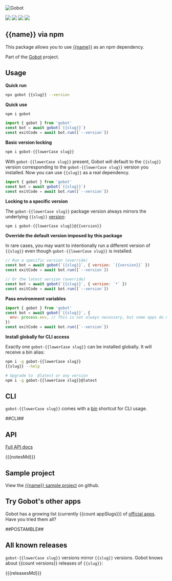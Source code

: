 ![Gobot](https://raw.githubusercontent.com/benallfree/gobot/{{{branch}}}/assets/gobot-banner-300x.png)

![](https://img.shields.io/npm/v/gobot-{{slug}}) ![](https://img.shields.io/npm/dt/gobot-{{slug}}) ![](https://img.shields.io/github/commit-activity/t/benallfree/gobot) ![](https://img.shields.io/github/stars/benallfree/gobot)

## {{name}} via npm

This package allows you to use [{{name}}]({{homepage}}) as an npm dependency.

Part of the [Gobot](https://www.npmjs.com/package/gobot) project.

## Usage

**Quick run**

```bash
npx gobot {{slug}} --version
```

**Quick use**

```bash
npm i gobot
```

```js
import { gobot } from 'gobot'
const bot = await gobot(`{{slug}}`)
const exitCode = await bot.run([`--version`])
```

**Basic version locking**

```bash
npm i gobot-{{lowerCase slug}}
```

With `gobot-{{lowerCase slug}}` present, Gobot will default to the `{{slug}}` version corresponding to the `gobot-{{lowerCase slug}}` version you installed. Now you can use `{{slug}}` as a real dependency.

```js
import { gobot } from 'gobot'
const bot = await gobot(`{{slug}}`)
const exitCode = await bot.run([`--version`])
```

**Locking to a specific version**

The `gobot-{{lowerCase slug}}` package version always mirrors the underlying `{{slug}}` [version](#all-known-releases):

```bash
npm i gobot-{{lowerCase slug}}@{{version}}
```

**Override the default version imposed by this package**

In rare cases, you may want to intentionally run a different version of `{{slug}}` even though `gobot-{{lowerCase slug}}` is installed.

```js
// Run a specific version (override)
const bot = await gobot(`{{slug}}`, { version: `{{version}}` })
const exitCode = await bot.run([`--version`])

// Or the latest version (override)
const bot = await gobot(`{{slug}}`, { version: `*` })
const exitCode = await bot.run([`--version`])
```

**Pass environment variables**

```js
import { gobot } from 'gobot'
const bot = await gobot(`{{slug}}`, {
  env: process.env, // This is not always necessary, but some apps do need it
})
const exitCode = await bot.run([`--version`])
```

**Install globally for CLI access**

Exactly one `gobot-{{lowerCase slug}}` can be installed globally. It will receive a bin alias:

```bash
npm i -g gobot-{{lowerCase slug}}
{{slug}} --help

# Upgrade to  @latest or any version
npm i -g gobot-{{lowerCase slug}}@latest
```

## CLI

`gobot-{{lowerCase slug}}` comes with a [bin](https://docs.npmjs.com/cli/v10/configuring-npm/package-json#bin) shortcut for CLI usage.

##CLI##

## API

[Full API docs](https://github.com/benallfree/gobot/blob/{{branch}}/docs/readme.md)

{{{notesMd}}}

## Sample project

View the [{{name}} sample project](https://github.com/benallfree/gobot/tree/{{{branch}}}/src/apps/{{slug}}/sample-project) on github.

## Try Gobot's other apps

Gobot has a growing list (currently {{count appSlugs}}) of [official apps](https://www.npmjs.com/package/gobot#official-gobot-apps). Have you tried them all?

##POSTAMBLE##

## All known releases

`gobot-{{lowerCase slug}}` versions mirror `{{slug}}` versions. Gobot knows about {{count versions}} releases of `{{slug}}`:

{{{releasesMd}}}
